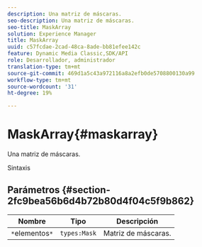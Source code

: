 ```yaml
---
description: Una matriz de máscaras.
seo-description: Una matriz de máscaras.
seo-title: MaskArray
solution: Experience Manager
title: MaskArray
uuid: c57fcdae-2cad-48ca-8ade-bb81efee142c
feature: Dynamic Media Classic,SDK/API
role: Desarrollador, administrador
translation-type: tm+mt
source-git-commit: 469d1a5c43a972116a8a2efb0de5708800130a99
workflow-type: tm+mt
source-wordcount: '31'
ht-degree: 19%

---
```



# MaskArray{#maskarray}

Una matriz de máscaras.

Sintaxis

## Parámetros {#section-2fc9bea56b6d4b72b80d4f04c5f9b862}

| Nombre | Tipo | Descripción |
|---|---|---|
| `*`elementos`*` | `types:Mask` | Matriz de máscaras. |

